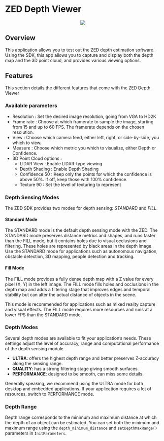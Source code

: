 # ZED Depth Viewer

<p align="center"><img src="/home/user/Videos/zed.gif" /></p>

## Overview 

This application allows you to test out the ZED depth estimation software. Using the SDK, this app allows you to capture and display both the depth map and the 3D point cloud, and provides various viewing options. 

## Features
	
This section details the different features that come with the ZED Depth Viewer

### Available parameters

* Resolution : Set the desired image resolution, going from VGA to HD2K
* Frame rate : Choose at which framerate to sample the image, starting from 15 and up to 60 FPS. The framerate depends on the chosen resolution.
* View : Choose which camera feed, either left, right, or side-by-side, you which to view. 
* Measure : Choose which metric you which to visualize, either Depth or Confidence.
* 3D Point Cloud options :
  * LIDAR View : Enable LIDAR-type viewing
  * Depth Shading : Enable Depth Shading
  * Confidence 50 : Keep only the points for which the confidence is above 50%. If off, keep those with 100% confidence.
  * Texture 90 : Set the level of texturing to represent

### Depth Sensing Modes 

The ZED SDK provides two modes for depth sensing: *STANDARD* and *FILL*.

#### Standard Mode 
 
The STANDARD mode is the default depth sensing mode with the ZED. The STANDARD mode preserves distance metrics and shapes, and runs faster than the FILL mode, but it contains holes due to visual occlusions and filtering. These holes are represented by black areas in the depth image. Use the STANDARD mode for applications such as autonomous navigation, obstacle detection, 3D mapping, people detection and tracking.

#### Fill Mode

The FILL mode provides a fully dense depth map with a Z value for every pixel (X, Y) in the left image. The FILL mode fills holes and occlusions in the depth map and adds a filtering stage that improves edges and temporal stability but can alter the actual distance of objects in the scene.

This mode is recommended for applications such as mixed reality capture and visual effects. The FILL mode requires more resources and runs at a lower FPS than the STANDARD mode.

### Depth Modes

Several depth modes are available to fit your application’s needs. These settings adjust the level of accuracy, range and computational performance of the depth sensing module.

* **ULTRA**: offers the highest depth range and better preserves Z-accuracy along the sensing range.
* **QUALITY**: has a strong filtering stage giving smooth surfaces.
* **PERFORMANCE**: designed to be smooth, can miss some details.

Generally speaking, we recommend using the ULTRA mode for both desktop and embedded applications. If your application requires a lot of resources, switch to PERFORMANCE mode.

### Depth Range

Depth range corresponds to the minimum and maximum distance at which the depth of an object can be estimated. You can set both the minimum and maximum range using the `depth_minimum_distance` and `setDepthMaxRange()` parameters in `InitParameters`.
